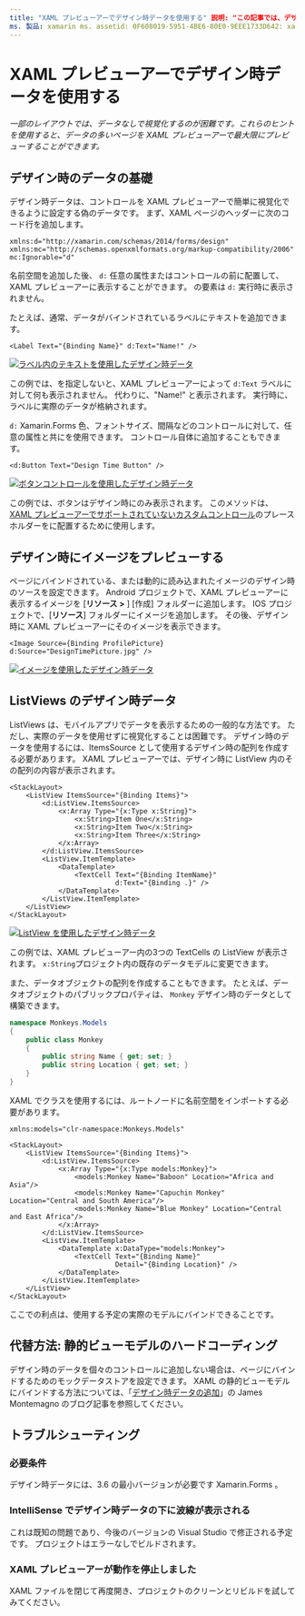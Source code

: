 ```yaml
---
title: "XAML プレビューアーでデザイン時データを使用する" 説明: "この記事では、デザイン時データを使用して、アプリを実行せずに XAML プレビューアーにデータを多用したレイアウトを表示する方法について説明します。"
ms. 製品: xamarin ms. assetid: 0F608019-5951-4BE6-80E0-9EEE1733D642: xamarin-forms author: maddyleger1 ms. author: 悪意のある日: 03/27/2019 の場所: [ Xamarin.Forms ,、 Xamarin.Essentials ]
---
```


# <a name="use-design-time-data-with-the-xaml-previewer"></a>XAML プレビューアーでデザイン時データを使用する

_一部のレイアウトでは、データなしで視覚化するのが困難です。これらのヒントを使用すると、データの多いページを XAML プレビューアーで最大限にプレビューすることができます。_

## <a name="design-time-data-basics"></a>デザイン時のデータの基礎

デザイン時データは、コントロールを XAML プレビューアーで簡単に視覚化できるように設定する偽のデータです。 まず、XAML ページのヘッダーに次のコード行を追加します。

```xaml
xmlns:d="http://xamarin.com/schemas/2014/forms/design"
xmlns:mc="http://schemas.openxmlformats.org/markup-compatibility/2006"
mc:Ignorable="d"
```

名前空間を追加した後、 `d:` 任意の属性またはコントロールの前に配置して、XAML プレビューアーに表示することができます。 の要素は `d:` 実行時に表示されません。

たとえば、通常、データがバインドされているラベルにテキストを追加できます。

```xaml
<Label Text="{Binding Name}" d:Text="Name!" />
```

[![ラベル内のテキストを使用したデザイン時データ](xaml-previewer-images/designtimedata-label-sm.png "テキストでラベルをデザインする時間データ")](xaml-previewer-images/designtimedata-label-lg.png#lightbox)

この例では、を指定しないと、XAML プレビューアーによって `d:Text` ラベルに対して何も表示されません。 代わりに、"Name!" と表示されます。 実行時に、ラベルに実際のデータが格納されます。

`d:` Xamarin.Forms 色、フォントサイズ、間隔などのコントロールに対して、任意の属性と共にを使用できます。 コントロール自体に追加することもできます。

```xaml
<d:Button Text="Design Time Button" />
```

[![ボタンコントロールを使用したデザイン時データ](xaml-previewer-images/designtimedata-controls-sm.png "ボタンコントロールを使用したデザイン時データ")](xaml-previewer-images/designtimedata-controls-lg.png#lightbox)

この例では、ボタンはデザイン時にのみ表示されます。 このメソッドは、 [XAML プレビューアーでサポートされていないカスタムコントロール](render-custom-controls.md)のプレースホルダーをに配置するために使用します。

## <a name="preview-images-at-design-time"></a>デザイン時にイメージをプレビューする

ページにバインドされている、または動的に読み込まれたイメージのデザイン時のソースを設定できます。 Android プロジェクトで、XAML プレビューアーに表示するイメージを [**リソース >** ] [作成] フォルダーに追加します。 IOS プロジェクトで、[**リソース**] フォルダーにイメージを追加します。 その後、デザイン時に XAML プレビューアーにそのイメージを表示できます。

```xaml
<Image Source={Binding ProfilePicture} d:Source="DesignTimePicture.jpg" />
```

[![イメージを使用したデザイン時データ](xaml-previewer-images/designtimedata-image-sm.png "Iamges を使用したデザイン時データ")](xaml-previewer-images/designtimedata-image-lg.png#lightbox)

## <a name="design-time-data-for-listviews"></a>ListViews のデザイン時データ

ListViews は、モバイルアプリでデータを表示するための一般的な方法です。 ただし、実際のデータを使用せずに視覚化することは困難です。 デザイン時のデータを使用するには、ItemsSource として使用するデザイン時の配列を作成する必要があります。 XAML プレビューアーでは、デザイン時に ListView 内のその配列の内容が表示されます。

```xaml
<StackLayout>
    <ListView ItemsSource="{Binding Items}">
        <d:ListView.ItemsSource>
            <x:Array Type="{x:Type x:String}">
                <x:String>Item One</x:String>
                <x:String>Item Two</x:String>
                <x:String>Item Three</x:String>
            </x:Array>
        </d:ListView.ItemsSource>
        <ListView.ItemTemplate>
            <DataTemplate>
                <TextCell Text="{Binding ItemName}"
                          d:Text="{Binding .}" />
            </DataTemplate>
        </ListView.ItemTemplate>
    </ListView>
</StackLayout>
```

[![ListView を使用したデザイン時データ](xaml-previewer-images/designtimedata-itemssource-sm.png "ListView を使用したデザイン時データ")](xaml-previewer-images/designtimedata-itemssource-lg.png#lightbox)

この例では、XAML プレビューアー内の3つの TextCells の ListView が表示されます。 `x:String`プロジェクト内の既存のデータモデルに変更できます。

また、データオブジェクトの配列を作成することもできます。 たとえば、データオブジェクトのパブリックプロパティは、 `Monkey` デザイン時のデータとして構築できます。

```csharp
namespace Monkeys.Models
{
    public class Monkey
    {
        public string Name { get; set; }
        public string Location { get; set; }
    }
}
```

XAML でクラスを使用するには、ルートノードに名前空間をインポートする必要があります。

```xaml
xmlns:models="clr-namespace:Monkeys.Models"
```

```xaml
<StackLayout>
    <ListView ItemsSource="{Binding Items}">
        <d:ListView.ItemsSource>
            <x:Array Type="{x:Type models:Monkey}">
                <models:Monkey Name="Baboon" Location="Africa and Asia"/>
                <models:Monkey Name="Capuchin Monkey" Location="Central and South America"/>
                <models:Monkey Name="Blue Monkey" Location="Central and East Africa"/>
            </x:Array>
        </d:ListView.ItemsSource>
        <ListView.ItemTemplate>
            <DataTemplate x:DataType="models:Monkey">
                <TextCell Text="{Binding Name}"
                          Detail="{Binding Location}" />
            </DataTemplate>
        </ListView.ItemTemplate>
    </ListView>
</StackLayout>
```

ここでの利点は、使用する予定の実際のモデルにバインドできることです。

## <a name="alternative-hardcode-a-static-viewmodel"></a>代替方法: 静的ビューモデルのハードコーディング

デザイン時のデータを個々のコントロールに追加しない場合は、ページにバインドするためのモックデータストアを設定できます。 XAML の静的ビューモデルにバインドする方法については、「[デザイン時データの追加](https://montemagno.com/xamarin-forms-design-time-data-tips-best-practices/)」の James Montemagno のブログ記事を参照してください。

## <a name="troubleshooting"></a>トラブルシューティング

### <a name="requirements"></a>必要条件

デザイン時データには、3.6 の最小バージョンが必要です Xamarin.Forms 。

### <a name="intellisense-shows-squiggly-lines-under-my-design-time-data"></a>IntelliSense でデザイン時データの下に波線が表示される

これは既知の問題であり、今後のバージョンの Visual Studio で修正される予定です。 プロジェクトはエラーなしでビルドされます。

### <a name="the-xaml-previewer-stopped-working"></a>XAML プレビューアーが動作を停止しました

XAML ファイルを閉じて再度開き、プロジェクトのクリーンとリビルドを試してみてください。
